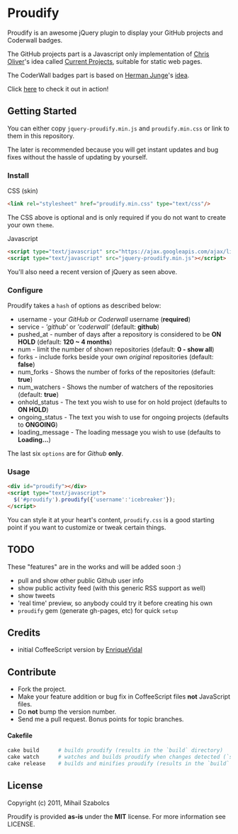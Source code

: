 Proudify
========
Proudify is an awesome jQuery plugin to display your GitHub projects and Coderwall badges.

The GitHub projects part is a Javascript only implementation of [Chris Oliver](https://github.com/excid3)'s idea called
[Current Projects](http://currentprojects.heroku.com/), suitable for static web pages.

The CoderWall badges part is based on [Herman Junge](http://hermanjunge.com/)'s 
[idea](http://hermanjunge.com/post/6131651487/coderwall-badge-in-your-blog-d).

Click [here](http://proudify.me) to check it out in action!

Getting Started
---------------
You can either copy `jquery-proudify.min.js` and `proudify.min.css` or 
link to them in this repository.

The later is recommended because you will get instant updates and
bug fixes without the hassle of updating by yourself.

### Install

CSS (skin)

```html
<link rel="stylesheet" href="proudify.min.css" type="text/css"/>
```

The CSS above is optional and is only required if you do not want to create your own `theme`.

Javascript

```html
<script type="text/javascript" src="https://ajax.googleapis.com/ajax/libs/jquery/1.7.0/jquery.min.js"></script>
<script type="text/javascript" src="jquery-proudify.min.js"></script>
```
You'll also need a recent version of jQuery as seen above.

### Configure

Proudify takes a `hash` of options as described below:

* username - your *GitHub* or *Coderwall* username (**required**)
* service - *'github'* or *'coderwall'* (default: **github**)
* pushed_at - number of days after a repository is considered to be **ON HOLD** (default: **120 ~ 4 months**) 
* num - limit the number of shown repositories (default: **0 - show all**)
* forks - include forks beside your own *original* repositories (default: **false**)
* num_forks - Shows the number of forks of the repositories (default: **true**)
* num_watchers - Shows the number of watchers of the repositories (default: **true**)
* onhold_status - The text you wish to use for on hold project (defaults to **ON HOLD**)
* ongoing_status - The text you wish to use for ongoing projects (defaults to **ONGOING**)
* loading_message - The loading message you wish to use (defaults to **Loading...**)

The last six `options` are for *Github* **only**.

### Usage

```html
<div id="proudify"></div>
<script type="text/javascript">
  $('#proudify').proudify({'username':'icebreaker'});
</script>
```
You can style it at your heart's content, `proudify.css` is a good starting point
if you want to customize or tweak certain things.

TODO
----
These "features" are in the works and will be added soon :)

* pull and show other public Github user info
* show public activity feed (with this generic RSS support as well)
* show tweets
* 'real time' preview, so anybody could try it before creating his own
* `proudify` gem (generate gh-pages, etc) for quick `setup`

Credits
-------
* initial CoffeeScript version by [EnriqueVidal](https://github.com/EnriqueVidal)

Contribute
----------
* Fork the project.
* Make your feature addition or bug fix in CoffeeScript files **not** JavaScript files.
* Do **not** bump the version number.
* Send me a pull request. Bonus points for topic branches.

#### Cakefile
```bash
cake build		# builds proudify (results in the `build` directory)
cake watch		# watches and builds proudify when changes detected (`src` directory)
cake release	# builds and minifies proudify (results in the `build` directory)
```

License
-------
Copyright (c) 2011, Mihail Szabolcs

Proudify is provided **as-is** under the **MIT** license. For more information see LICENSE.
